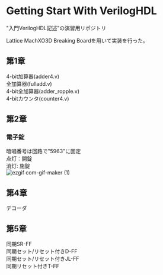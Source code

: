 # Getting Start With VerilogHDL
"入門VerilogHDL記述"の演習用リポジトリ<br>

Lattice MachXO3D Breaking Boardを用いて実装を行った。<br>

## 第1章
4-bit加算器(adder4.v)<br>
全加算器(fulladd.v)<br>
4-bit全加算器(adder_ropple.v)<br>
4-bitカウンタ(counter4.v)<br>
## 第2章
### 電子錠<br>
暗唱番号は回路で"5963"に固定<br>
点灯：開錠<br>
消灯: 施錠<br>
![ezgif com-gif-maker (1)](https://user-images.githubusercontent.com/74296872/195470252-a4ecb009-b716-4882-bf28-3a325552aa3e.gif)

## 第4章
デコーダ<br>

## 第5章
同期SR-FF<br>
同期セット/リセット付きD-FF<br>
同期セット/リセット付きJL-FF<br>
同期リセット付きT-FF<br>


